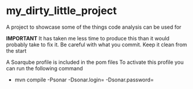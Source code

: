# my_dirty_little_project
A project to showcase some of the things code analysis can be used for

<B>IMPORTANT</B>
It has taken me less time to produce this than it would probably take to fix it. Be careful with what you commit. Keep it clean from the start

A Soarqube profile is included in the pom files
To activate this profile you can run the following command

- mvn compile -Psonar -Dsonar.login=<username> -Dsonar.password=<password>

